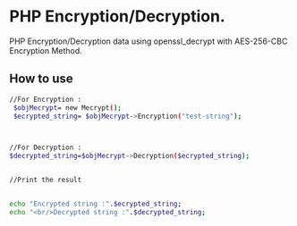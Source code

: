 # PHP Encryption/Decryption.

PHP Encryption/Decryption data using openssl_decrypt with AES-256-CBC Encryption Method.
 
## How to use

```sh
//For Encryption :
 $objMecrypt= new Mecrypt();
 $ecrypted_string= $objMecrypt->Encryption("test-string");



//For Decryption :
$decrypted_string=$objMecrypt->Decryption($ecrypted_string);


//Print the result


echo "Encrypted string :".$ecrypted_string;
echo "<br/>Decrypted string :".$decrypted_string;
```

